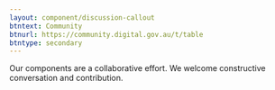 ```yaml
---
layout: component/discussion-callout
btntext: Community
btnurl: https://community.digital.gov.au/t/table
btntype: secondary
---
```


Our components are a collaborative effort. We welcome constructive conversation and contribution.
